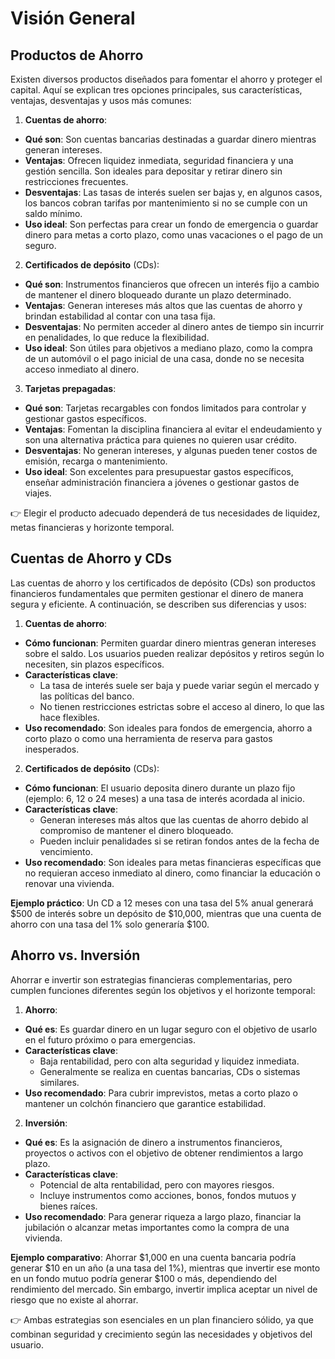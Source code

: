# Visión General

## Productos de Ahorro
Existen diversos productos diseñados para fomentar el ahorro y proteger el capital. Aquí se explican tres opciones principales, sus características, ventajas, desventajas y usos más comunes:

1. **Cuentas de ahorro**:
- **Qué son**: Son cuentas bancarias destinadas a guardar dinero mientras generan intereses.
- **Ventajas**: Ofrecen liquidez inmediata, seguridad financiera y una gestión sencilla. Son ideales para depositar y retirar dinero sin restricciones frecuentes.
- **Desventajas**: Las tasas de interés suelen ser bajas y, en algunos casos, los bancos cobran tarifas por mantenimiento si no se cumple con un saldo mínimo.
- **Uso ideal**: Son perfectas para crear un fondo de emergencia o guardar dinero para metas a corto plazo, como unas vacaciones o el pago de un seguro.

2. **Certificados de depósito** (CDs):
- **Qué son**: Instrumentos financieros que ofrecen un interés fijo a cambio de mantener el dinero bloqueado durante un plazo determinado.
- **Ventajas**: Generan intereses más altos que las cuentas de ahorro y brindan estabilidad al contar con una tasa fija.
- **Desventajas**: No permiten acceder al dinero antes de tiempo sin incurrir en penalidades, lo que reduce la flexibilidad.
- **Uso ideal**: Son útiles para objetivos a mediano plazo, como la compra de un automóvil o el pago inicial de una casa, donde no se necesita acceso inmediato al dinero.

3. **Tarjetas prepagadas**:
- **Qué son**: Tarjetas recargables con fondos limitados para controlar y gestionar gastos específicos.
- **Ventajas**: Fomentan la disciplina financiera al evitar el endeudamiento y son una alternativa práctica para quienes no quieren usar crédito.
- **Desventajas**: No generan intereses, y algunas pueden tener costos de emisión, recarga o mantenimiento.
- **Uso ideal**: Son excelentes para presupuestar gastos específicos, enseñar administración financiera a jóvenes o gestionar gastos de viajes.

👉 Elegir el producto adecuado dependerá de tus necesidades de liquidez, metas financieras y horizonte temporal.

## Cuentas de Ahorro y CDs
Las cuentas de ahorro y los certificados de depósito (CDs) son productos financieros fundamentales que permiten gestionar el dinero de manera segura y eficiente. A continuación, se describen sus diferencias y usos:


1. **Cuentas de ahorro**:
- **Cómo funcionan**: Permiten guardar dinero mientras generan intereses sobre el saldo. Los usuarios pueden realizar depósitos y retiros según lo necesiten, sin plazos específicos.
- **Características clave**:
    - La tasa de interés suele ser baja y puede variar según el mercado y las políticas del banco.
    - No tienen restricciones estrictas sobre el acceso al dinero, lo que las hace flexibles.
- **Uso recomendado**: Son ideales para fondos de emergencia, ahorro a corto plazo o como una herramienta de reserva para gastos inesperados.

2. **Certificados de depósito** (CDs):
- **Cómo funcionan**: El usuario deposita dinero durante un plazo fijo (ejemplo: 6, 12 o 24 meses) a una tasa de interés acordada al inicio.
- **Características clave**:
    - Generan intereses más altos que las cuentas de ahorro debido al compromiso de mantener el dinero bloqueado.
    - Pueden incluir penalidades si se retiran fondos antes de la fecha de vencimiento.
- **Uso recomendado**: Son ideales para metas financieras específicas que no requieran acceso inmediato al dinero, como financiar la educación o renovar una vivienda.

**Ejemplo práctico**: Un CD a 12 meses con una tasa del 5% anual generará $500 de interés sobre un depósito de $10,000, mientras que una cuenta de ahorro con una tasa del 1% solo generaría $100.

## Ahorro vs. Inversión
Ahorrar e invertir son estrategias financieras complementarias, pero cumplen funciones diferentes según los objetivos y el horizonte temporal:

1. **Ahorro**:
- **Qué es**: Es guardar dinero en un lugar seguro con el objetivo de usarlo en el futuro próximo o para emergencias.
- **Características clave**:
    - Baja rentabilidad, pero con alta seguridad y liquidez inmediata.
    - Generalmente se realiza en cuentas bancarias, CDs o sistemas similares.
- **Uso recomendado**: Para cubrir imprevistos, metas a corto plazo o mantener un colchón financiero que garantice estabilidad.


2. **Inversión**:
- **Qué es**: Es la asignación de dinero a instrumentos financieros, proyectos o activos con el objetivo de obtener rendimientos a largo plazo.
- **Características clave**:
    - Potencial de alta rentabilidad, pero con mayores riesgos.
    - Incluye instrumentos como acciones, bonos, fondos mutuos y bienes raíces.
- **Uso recomendado**: Para generar riqueza a largo plazo, financiar la jubilación o alcanzar metas importantes como la compra de una vivienda.

**Ejemplo comparativo**: Ahorrar $1,000 en una cuenta bancaria podría generar $10 en un año (a una tasa del 1%), mientras que invertir ese monto en un fondo mutuo podría generar $100 o más, dependiendo del rendimiento del mercado. Sin embargo, invertir implica aceptar un nivel de riesgo que no existe al ahorrar.

👉 Ambas estrategias son esenciales en un plan financiero sólido, ya que combinan seguridad y crecimiento según las necesidades y objetivos del usuario.